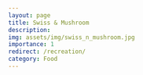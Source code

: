 ```yaml
---
layout: page
title: Swiss & Mushroom
description: 
img: assets/img/swiss_n_mushroom.jpg
importance: 1
redirect: /recreation/
category: Food
---
```

